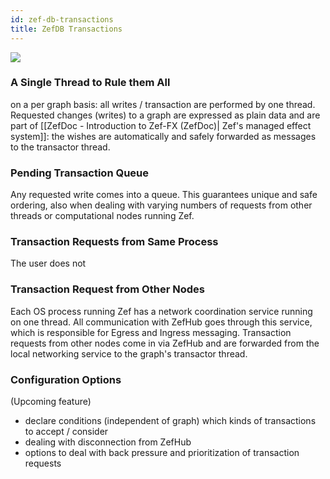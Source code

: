 ```yaml
---
id: zef-db-transactions
title: ZefDB Transactions
---
```


  
![](ae3955a986bb4928f36a9a643943ea4511822c629c402f45687018864359ea9f.png)  
  
  
### A Single Thread to Rule them All  
on a per graph basis: all writes / transaction are performed by one thread. Requested changes (writes) to a graph are expressed as plain data and are part of [[ZefDoc - Introduction to Zef-FX (ZefDoc)| Zef's managed effect system]]: the wishes are automatically and safely forwarded as messages to the transactor thread.  
  
  
### Pending Transaction Queue  
Any requested write comes into a queue. This guarantees unique and safe ordering, also when dealing with varying numbers of requests from other threads or computational nodes running Zef.  
  
  
### Transaction Requests from Same Process  
The user does not  
  
  
  
### Transaction Request from Other Nodes  
Each OS process running Zef has a network coordination service running on one thread. All communication with ZefHub goes through this service, which is responsible for Egress and Ingress messaging. Transaction requests from other nodes come in via ZefHub and are forwarded from the local networking service to the graph's transactor thread.  
  
  
  
### Configuration Options  
(Upcoming feature)  
- declare conditions (independent of graph) which kinds of transactions to accept / consider  
- dealing with disconnection from ZefHub  
- options to deal with back pressure and prioritization of transaction requests  
  
